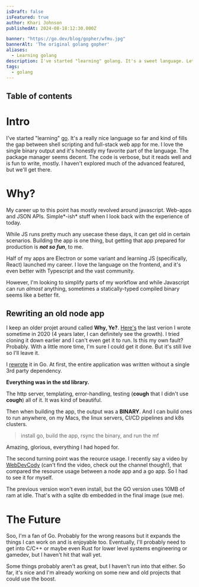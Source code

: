 ```yaml
---
isDraft: false
isFeatured: true
author: Khari Johnson
publishedAt: 2024-08-18:12:30.000Z

banner: "https://go.dev/blog/gopher/wfmu.jpg"
bannerAlt: 'The original golang gopher'
aliases:
  - Learning golang
description: I've started "learning" golang. It's a sweet language. Let's talk more about why.
tags:
  - golang
---
```


## Table of contents

# Intro

I've started "learning" [go](https://go.dev). It's a really nice language so far and kind of fills the gap between shell scripting and full-stack web app for me. I love the single binary output and it's honestly my favorite part of the language. The package manager seems decent. The code is verbose, but it reads well and is fun to write, mostly. I haven't explored much of the advanced featured, but we'll get there.

# Why?

My career up to this point has mostly revolved around javascript. Web-apps and JSON APIs. Simple*-ish* stuff when I look back with the experience of today.

While JS runs pretty much any usecase these days, it can get old in certain scenarios. Building the app is one thing, but getting that app prepared for production is **_not so fun_**, to me.

Half of my apps are Electron or some variant and learning JS (specifically, React) launched my career. I love the language on the frontend, and it's even better with Typescript and the vast community.

However, I'm looking to simplify parts of my workflow and while Javascript can run _almost_ anything, sometimes a statically-typed compiled binary seems like a better fit.

## Rewriting an old node app

I keep an older projet around called **Why, Ye?**. [Here's](https://gitlab.com/kuhree/why-ye) the last verion I wrote sometime in 2020 (4 years later, I can definitely see the growth). I tried cloning it down earlier and I can't even get it to run. Is this my own fault? Probably. With a little more time, I'm sure I could get it done. But it's still live so I'll leave it.

I [rewrote](https://github.com/kuhree/go-whyye) it in Go. At first, the entire application was written without a single 3rd party dependency.

**Everything was in the std library.**

The http server, templating, error-handling, testing (**cough** that I didn't use **cough**) all of it. It was kind of beautiful.

Then when building the app, the output was a **BINARY**. And I can build ones to run anywhere, on my Macs, the linux servers, CI/CD pipelines and k8s clusters.

> install go, build the app, rsync the binary, and run the mf

Amazing, glorious, everything I had hoped for.

The second turning point was the reource usage. I recently say a video by [WebDevCody](https://www.youtube.com/@WebDevCody/videos) (can't find the video, check out the channel though!), that compared the resource usage between a node app and a go app. So I had to see it for myself.

The previous version won't even install, but the GO version uses 10MB of ram at idle. That's with a sqlite db embedded in the final image (sue me).

# The Future

Soo, I'm a fan of Go. Probably for the wrong reasons but it expands the things I can work on and is enjoyable too. Eventually, I'll probably need to get into C/C++ or maybe even Rust for lower level systems engineering or gamedev, but I haven't hit that wall yet.

Some things probably aren't as great, but I haven't run into that either. So far, it's nice and I'm already working on some new and old projects that could use the boost.
